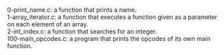 0-print_name.c: a function that prints a name.
<br>1-array_iterator.c: a function that executes a function given as a parameter on each element of an array.
<br>2-int_index.c: a function that searches for an integer.
<br>100-main_opcodes.c: a program that prints the opcodes of its own main function.
